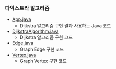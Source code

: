 ### 다익스트라 알고리즘
- <a href="https://github.com/hongjw1991/Java-DataStructure-Algorithm-DesignPattern/tree/master/algorithm/problem_solve/shortest_path/dijkstra/App.java">App.java</a>
    - Dijkstra 알고리즘 구현 결과 사용하는 Java 코드
- <a href="https://github.com/hongjw1991/Java-DataStructure-Algorithm-DesignPattern/tree/master/algorithm/problem_solve/shortest_path/dijkstra/DijkstraAlgorithm.java">DijkstraAlgorithm.java</a>
    - Dijkstra 알고리즘 구현 코드
- <a href="https://github.com/hongjw1991/Java-DataStructure-Algorithm-DesignPattern/tree/master/algorithm/problem_solve/shortest_path/dijkstra/Edge.java">Edge.java</a>
    - Graph Edge 구현 코드
- <a href="https://github.com/hongjw1991/Java-DataStructure-Algorithm-DesignPattern/tree/master/algorithm/problem_solve/shortest_path/dijkstra/Vertex.java">Vertex.java</a>
    - Graph Vertex 구현 코드